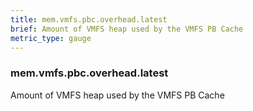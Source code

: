 ```yaml
---
title: mem.vmfs.pbc.overhead.latest
brief: Amount of VMFS heap used by the VMFS PB Cache
metric_type: gauge
---
```

### mem.vmfs.pbc.overhead.latest

Amount of VMFS heap used by the VMFS PB Cache